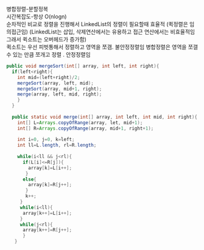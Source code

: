 병합정렬-분할정복    
시간복잡도-항상 O(nlogn)   
순차적인 비교로 정렬을 진행해서 LinkedList의 정렬이 필요할때 효율적 (퀵정렬은 임의접근임) 
(LinkedList는 삽입, 삭제연산에서는 유용하고 접근 연산에서는 비효율적임 그래서 퀵소트는 오버헤드가 증가함)   
퀵소트는 우선 피벗통해서 정렬하고 영역을 쪼갬. 불안정정렬임 
병합정렬은 영역을 쪼갤수 있는 만큼 쪼개고 정렬 . 안정정렬임   
```java
public void mergeSort(int[] array, int left, int right){
  if(left<right){
    int mid=(left+right)/2;
    mergeSort(array, left, mid);
    mergeSort(array, mid+1, right);
    merge(array, left, mid, right);
    }
  }
  
  public static void merge(int[] array, int left, int mid, int right){
    int[] L=Arrays.copyOfRange(array, let, mid+1);
    int[] R=Arrays.copyOfRange(array, mid+1, right+1);
    
    int i=0, j=0, k=left;
    int ll=L.length, rl=R.length;
    
    while(i<ll && j<rl){
      if(L[i]<=R[j]){
        array[k]=L[i++];
       }
      else{
        array[k]=R[j++];
       }
       k++;
     }
     while(i<ll){
      array[k++]=L[i++];
     }
     while(j<rl){
      array[k++]=R[j++];
      }
   }
   
        
